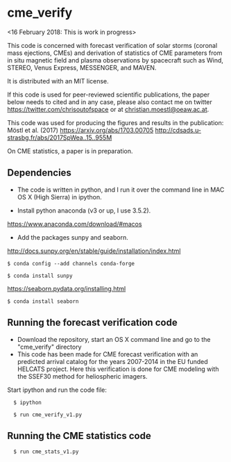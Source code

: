 # cme_verify

<16 February 2018: This is work in progress>

This code is concerned with forecast verification of solar storms (coronal mass ejections, CMEs) and derivation of statistics of CME parameters from in situ magnetic field and plasma observations by spacecraft such as Wind, STEREO, Venus Express, MESSENGER, and MAVEN.

It is distributed with an MIT license.

If this code is used for peer-reviewed scientific publications, the paper below needs to cited and in any case, please also contact me on twitter https://twitter.com/chrisoutofspace or at christian.moestl@oeaw.ac.at.

This code was used for producing the figures and results in the publication:
Möstl et al. (2017) https://arxiv.org/abs/1703.00705 
http://cdsads.u-strasbg.fr/abs/2017SpWea..15..955M

On CME statistics, a paper is in preparation.

## Dependencies
* The code is written in python, and I run it over the command line in MAC OS X (High Sierra) in ipython.

* Install python anaconda (v3 or up, I use 3.5.2).

https://www.anaconda.com/download/#macos

* Add the packages sunpy and seaborn. 

http://docs.sunpy.org/en/stable/guide/installation/index.html

    $ conda config --add channels conda-forge
     
    $ conda install sunpy

    
https://seaborn.pydata.org/installing.html

    $ conda install seaborn    
    

## Running the forecast verification code
* Download the repository, start an OS X command line and go to the "cme_verify" directory
* This code has been made for CME forecast verification with an predicted arrival catalog for the years 2007-2014 in the EU funded HELCATS project. Here this verification is done for CME modeling with the SSEF30 method for heliospheric imagers.

Start ipython and run the code file:

      $ ipython
      
      $ run cme_verify_v1.py
  
## Running the CME statistics code

      $ run cme_stats_v1.py
